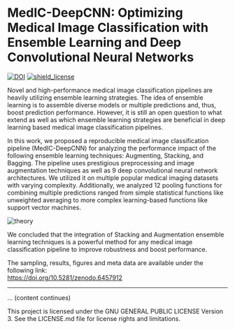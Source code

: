 # MedIC-DeepCNN: Optimizing Medical Image Classification with Ensemble Learning and Deep Convolutional Neural Networks

[![DOI](https://zenodo.org/badge/DOI/10.5281/zenodo.6457912.svg)](https://doi.org/10.5281/zenodo.6457912)
[![shield_license](https://img.shields.io/github/license/pmcafo/MedIC-DeepCNN)](https://www.gnu.org/licenses/gpl-3.0.en.html)

Novel and high-performance medical image classification pipelines are heavily utilizing ensemble learning strategies. The idea of ensemble learning is to assemble diverse models or multiple predictions and, thus, boost prediction performance. However, it is still an open question to what extend as well as which ensemble learning strategies are beneficial in deep learning based medical image classification pipelines.  

In this work, we proposed a reproducible medical image classification pipeline (MedIC-DeepCNN) for analyzing the performance impact of the following ensemble learning techniques: Augmenting, Stacking, and Bagging. The pipeline uses prestigious preprocessing and image augmentation techniques as well as 9 deep convolutional neural network architectures. We utilized it on multiple popular medical imaging datasets with varying complexity. Additionally, we analyzed 12 pooling functions for combining multiple predictions ranged from simple statistical functions like unweighted averaging to more complex learning-based functions like support vector machines.  

![theory](docs/figure.theory.png)

We concluded that the integration of Stacking and Augmentation ensemble learning techniques is a powerful method for any medical image classification pipeline to improve robustness and boost performance.

The sampling, results, figures and meta data are available under the following link:  
https://doi.org/10.5281/zenodo.6457912

--------------------------------------------

... (content continues)


This project is licensed under the GNU GENERAL PUBLIC LICENSE Version 3.
See the LICENSE.md file for license rights and limitations.